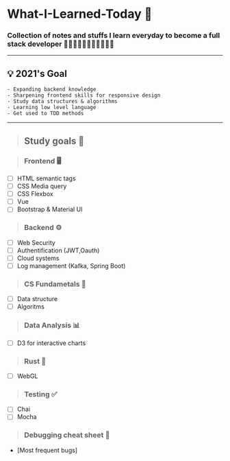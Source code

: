 # What-I-Learned-Today 🌱

### Collection of notes and stuffs I learn everyday to become a full stack developer 🌿👩🏻‍💻👩🏻‍🍳👩🏻‍🌾🌱

---

## 💡 2021's Goal

```
- Expanding backend knowledge
- Sharpening frontend skills for responsive design
- Study data structures & algorithms
- Learning low level language
- Get used to TDD methods
```

---

> ## Study goals 📝

> ### Frontend 🖥

- [ ] HTML semantic tags
- [ ] CSS Media query
- [ ] CSS Flexbox
- [ ] Vue
- [ ] Bootstrap & Material UI

> ### Backend ⚙️

- [ ] Web Security
- [ ] Authentification (JWT,Oauth)
- [ ] Cloud systems
- [ ] Log management (Kafka, Spring Boot)

> ### CS Fundametals 🤖

- [ ] Data structure
- [ ] Algoritms

> ### Data Analysis 📊

- [ ] D3 for interactive charts

> ### Rust 🦀

- [ ] WebGL

> ### Testing ✅

- [ ] Chai
- [ ] Mocha

> ### Debugging cheat sheet 🐛

- [Most frequent bugs]
